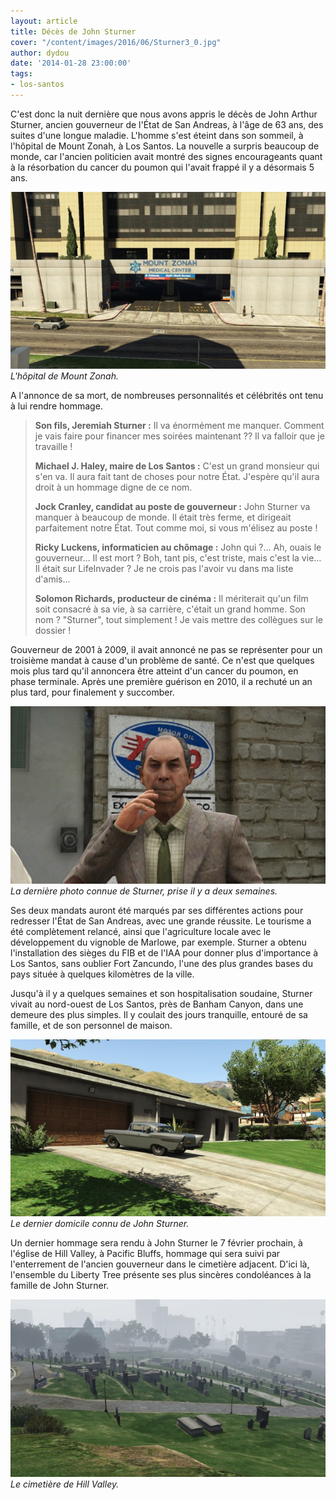 ```yaml
---
layout: article
title: Décès de John Sturner
cover: "/content/images/2016/06/Sturner3_0.jpg"
author: dydou
date: '2014-01-28 23:00:00'
tags:
- los-santos
---
```


C'est donc la nuit dernière que nous avons appris le décès de John Arthur Sturner, ancien gouverneur de l'État de San Andreas, à l'âge de 63 ans, des suites d'une longue maladie. L'homme s'est éteint dans son sommeil, à l'hôpital de Mount Zonah, à Los Santos. La nouvelle a surpris beaucoup de monde, car l'ancien politicien avait montré des signes encourageants quant à la résorbation du cancer du poumon qui l'avait frappé il y a désormais 5 ans.

![L'hôpital de Mount Zonah.](/content/images/2016/06/Sturner1_0.jpg)
_L'hôpital de Mount Zonah._

A l'annonce de sa mort, de nombreuses personnalités et célébrités ont tenu à lui rendre hommage.

> **Son fils, Jeremiah Sturner :** Il va énormément me manquer. Comment je vais faire pour financer mes soirées maintenant ?? Il va falloir que je travaille !
> 
> **Michael J. Haley, maire de Los Santos :** C'est un grand monsieur qui s'en va. Il aura fait tant de choses pour notre État. J'espère qu'il aura droit à un hommage digne de ce nom.
> 
> **Jock Cranley, candidat au poste de gouverneur :** John Sturner va manquer à beaucoup de monde. Il était très ferme, et dirigeait parfaitement notre État. Tout comme moi, si vous m'élisez au poste !
> 
> **Ricky Luckens, informaticien au chômage :** John qui ?... Ah, ouais le gouverneur... Il est mort ? Boh, tant pis, c'est triste, mais c'est la vie... Il était sur LifeInvader ? Je ne crois pas l'avoir vu dans ma liste d'amis...
> 
> **Solomon Richards, producteur de cinéma :** Il mériterait qu'un film soit consacré à sa vie, à sa carrière, c'était un grand homme. Son nom ? "Sturner", tout simplement ! Je vais mettre des collègues sur le dossier !

Gouverneur de 2001 à 2009, il avait annoncé ne pas se représenter pour un troisième mandat à cause d'un problème de santé. Ce n'est que quelques mois plus tard qu'il annoncera être atteint d'un cancer du poumon, en phase terminale. Après une première guérison en 2010, il a rechuté un an plus tard, pour finalement y succomber.

![La dernière photo connue de Sturner, prise il y a deux semaines.](/content/images/2016/06/Sturner3.jpg)
_La dernière photo connue de Sturner, prise il y a deux semaines._

Ses deux mandats auront été marqués par ses différentes actions pour redresser l'État de San Andreas, avec une grande réussite. Le tourisme a été complètement relancé, ainsi que l'agriculture locale avec le développement du vignoble de Marlowe, par exemple. Sturner a obtenu l'installation des sièges du FIB et de l'IAA pour donner plus d'importance à Los Santos, sans oublier Fort Zancundo, l'une des plus grandes bases du pays située à quelques kilomètres de la ville.

Jusqu'à il y a quelques semaines et son hospitalisation soudaine, Sturner vivait au nord-ouest de Los Santos, près de Banham Canyon, dans une demeure des plus simples. Il y coulait des jours tranquille, entouré de sa famille, et de son personnel de maison.

![Le dernier domicile connu de John Sturner.](/content/images/2016/06/Sturner2.jpg)
_Le dernier domicile connu de John Sturner._

Un dernier hommage sera rendu à John Sturner le 7 février prochain, à l'église de Hill Valley, à Pacific Bluffs, hommage qui sera suivi par l'enterrement de l'ancien gouverneur dans le cimetière adjacent. D'ici là, l'ensemble du Liberty Tree présente ses plus sincères condoléances à la famille de John Sturner.

![Le cimetière de Hill Valley.](/content/images/2016/06/Sturner.jpg)
_Le cimetière de Hill Valley._